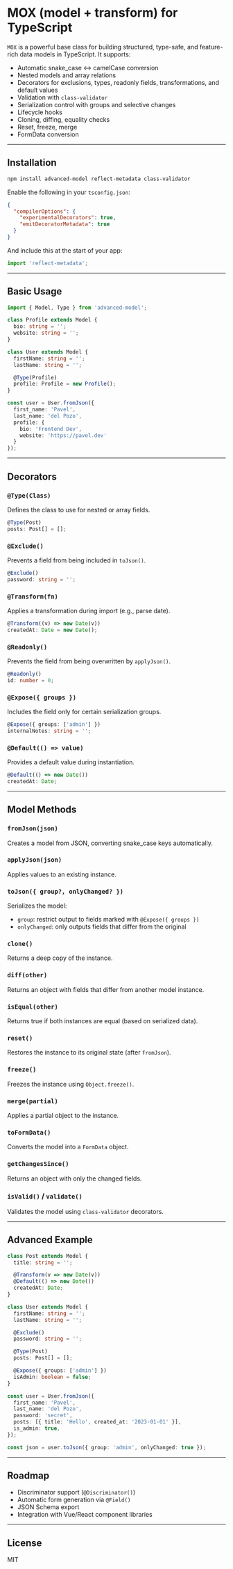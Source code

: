 # MOX (model + transform) for TypeScript

`MOX` is a powerful base class for building structured, type-safe, and feature-rich data models in TypeScript. It supports:

- Automatic snake_case ↔ camelCase conversion
- Nested models and array relations
- Decorators for exclusions, types, readonly fields, transformations, and default values
- Validation with `class-validator`
- Serialization control with groups and selective changes
- Lifecycle hooks
- Cloning, diffing, equality checks
- Reset, freeze, merge
- FormData conversion

---

## Installation

```bash
npm install advanced-model reflect-metadata class-validator
```

Enable the following in your `tsconfig.json`:

```json
{
  "compilerOptions": {
    "experimentalDecorators": true,
    "emitDecoratorMetadata": true
  }
}
```

And include this at the start of your app:

```ts
import 'reflect-metadata';
```

---

## Basic Usage

```ts
import { Model, Type } from 'advanced-model';

class Profile extends Model {
  bio: string = '';
  website: string = '';
}

class User extends Model {
  firstName: string = '';
  lastName: string = '';

  @Type(Profile)
  profile: Profile = new Profile();
}

const user = User.fromJson({
  first_name: 'Pavel',
  last_name: 'del Pozo',
  profile: {
    bio: 'Frontend Dev',
    website: 'https://pavel.dev'
  }
});
```

---

## Decorators

### `@Type(Class)`
Defines the class to use for nested or array fields.

```ts
@Type(Post)
posts: Post[] = [];
```

### `@Exclude()`
Prevents a field from being included in `toJson()`.

```ts
@Exclude()
password: string = '';
```

### `@Transform(fn)`
Applies a transformation during import (e.g., parse date).

```ts
@Transform((v) => new Date(v))
createdAt: Date = new Date();
```

### `@Readonly()`
Prevents the field from being overwritten by `applyJson()`.

```ts
@Readonly()
id: number = 0;
```

### `@Expose({ groups })`
Includes the field only for certain serialization groups.

```ts
@Expose({ groups: ['admin'] })
internalNotes: string = '';
```

### `@Default(() => value)`
Provides a default value during instantiation.

```ts
@Default(() => new Date())
createdAt: Date;
```

---

## Model Methods

### `fromJson(json)`
Creates a model from JSON, converting snake_case keys automatically.

### `applyJson(json)`
Applies values to an existing instance.

### `toJson({ group?, onlyChanged? })`
Serializes the model:
- `group`: restrict output to fields marked with `@Expose({ groups })`
- `onlyChanged`: only outputs fields that differ from the original

### `clone()`
Returns a deep copy of the instance.

### `diff(other)`
Returns an object with fields that differ from another model instance.

### `isEqual(other)`
Returns true if both instances are equal (based on serialized data).

### `reset()`
Restores the instance to its original state (after `fromJson`).

### `freeze()`
Freezes the instance using `Object.freeze()`.

### `merge(partial)`
Applies a partial object to the instance.

### `toFormData()`
Converts the model into a `FormData` object.

### `getChangesSince()`
Returns an object with only the changed fields.

### `isValid()` / `validate()`
Validates the model using `class-validator` decorators.

---

## Advanced Example

```ts
class Post extends Model {
  title: string = '';

  @Transform(v => new Date(v))
  @Default(() => new Date())
  createdAt: Date;
}

class User extends Model {
  firstName: string = '';
  lastName: string = '';

  @Exclude()
  password: string = '';

  @Type(Post)
  posts: Post[] = [];

  @Expose({ groups: ['admin'] })
  isAdmin: boolean = false;
}

const user = User.fromJson({
  first_name: 'Pavel',
  last_name: 'del Pozo',
  password: 'secret',
  posts: [{ title: 'Hello', created_at: '2023-01-01' }],
  is_admin: true,
});

const json = user.toJson({ group: 'admin', onlyChanged: true });
```

---

## Roadmap
- Discriminator support (`@Discriminator()`)
- Automatic form generation via `@Field()`
- JSON Schema export
- Integration with Vue/React component libraries

---

## License
MIT

